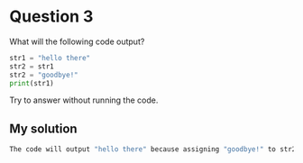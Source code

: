 # Question 3
What will the following code output?


```python
str1 = "hello there"
str2 = str1
str2 = "goodbye!"
print(str1)
```
Try to answer without running the code.


## My solution
```python
The code will output "hello there" because assigning "goodbye!" to str2 reassigns the value for str2, not str1. str1 continues to point to the same object in memory.
```